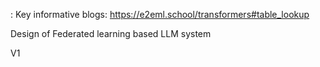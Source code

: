 : Key informative blogs:
https://e2eml.school/transformers#table_lookup

Design of Federated learning based LLM system

V1
